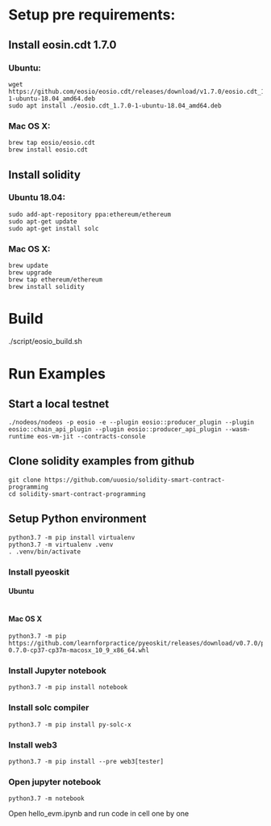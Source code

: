 # Setup pre requirements:

## Install eosin.cdt 1.7.0

### Ubuntu:

```
wget https://github.com/eosio/eosio.cdt/releases/download/v1.7.0/eosio.cdt_1.7.0-1-ubuntu-18.04_amd64.deb
sudo apt install ./eosio.cdt_1.7.0-1-ubuntu-18.04_amd64.deb
```

### Mac OS X:

```
brew tap eosio/eosio.cdt
brew install eosio.cdt
```

## Install solidity

### Ubuntu 18.04:

```
sudo add-apt-repository ppa:ethereum/ethereum
sudo apt-get update
sudo apt-get install solc
```

### Mac OS X:

```
brew update
brew upgrade
brew tap ethereum/ethereum
brew install solidity
```

# Build
./script/eosio_build.sh

# Run Examples

## Start a local testnet

```
./nodeos/nodeos -p eosio -e --plugin eosio::producer_plugin --plugin eosio::chain_api_plugin --plugin eosio::producer_api_plugin --wasm-runtime eos-vm-jit --contracts-console
```

## Clone solidity examples from github
```
git clone https://github.com/uuosio/solidity-smart-contract-programming
cd solidity-smart-contract-programming
```

## Setup Python environment

```
python3.7 -m pip install virtualenv
python3.7 -m virtualenv .venv
. .venv/bin/activate
```

### Install pyeoskit

#### Ubuntu

```
```

#### Mac OS X
```
python3.7 -m pip https://github.com/learnforpractice/pyeoskit/releases/download/v0.7.0/pyeoskit-0.7.0-cp37-cp37m-macosx_10_9_x86_64.whl
```

### Install Jupyter notebook
```
python3.7 -m pip install notebook
```

### Install solc compiler
```
python3.7 -m pip install py-solc-x
```

### Install web3

```
python3.7 -m pip install --pre web3[tester]
```


### Open jupyter notebook

```
python3.7 -m notebook
```

Open hello_evm.ipynb and run code in cell one by one


